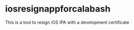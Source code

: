 iosresignappforcalabash
=======================

This is a tool to resign iOS IPA with a development certificate
